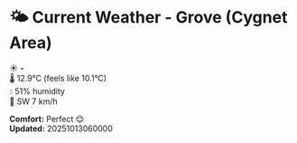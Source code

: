 # 🌤️ Current Weather - Grove (Cygnet Area)

☀️ **-**  
🌡️ 12.9°C (feels like 10.1°C)  
💧 51% humidity  
💨 SW 7 km/h  

**Comfort:** Perfect 😌  
**Updated:** 20251013060000
